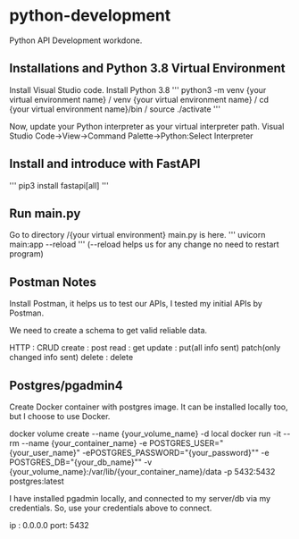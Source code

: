 # python-development
Python API Development workdone.

## Installations and Python 3.8 Virtual Environment
Install Visual Studio code.
Install Python 3.8
'''
python3 -m venv {your virtual environment name} /
venv {your virtual environment name} /
cd {your virtual environment name}/bin /
source ./activate
'''

Now, update your Python interpreter as your virtual interpreter path.
Visual Studio Code->View->Command Palette->Python:Select Interpreter

## Install and introduce with FastAPI
'''
pip3 install fastapi[all]
'''

## Run main.py
Go to directory /{your virtual environment} main.py is here.
'''
uvicorn main:app --reload
'''
(--reload helps us for any change no need to restart program)

## Postman Notes
Install Postman, it helps us to test our APIs, I tested my initial APIs by Postman. 

We need to create a schema to get valid reliable data.

HTTP   : CRUD
create : post
read   : get
update : put(all info sent) patch(only changed info sent)
delete : delete

## Postgres/pgadmin4

Create Docker container with postgres image. It can be installed locally too, but I choose to use Docker.

docker volume create --name {your_volume_name} -d local
docker run -it --rm --name {your_container_name} -e POSTGRES_USER="{your_user_name}" -ePOSTGRES_PASSWORD="{your_password}"" -e POSTGRES_DB="{your_db_name}"" -v {your_volume_name}:/var/lib/{your_container_name}/data -p 5432:5432 postgres:latest

I have installed pgadmin locally, and connected to my server/db via my credentials. So, use your credentials above to connect.

ip : 0.0.0.0
port: 5432
 